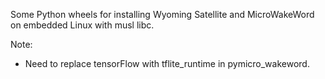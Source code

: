Some Python wheels for installing Wyoming Satellite and MicroWakeWord on embedded Linux with musl libc.

Note:

- Need to replace tensorFlow with tflite_runtime in pymicro_wakeword. 
